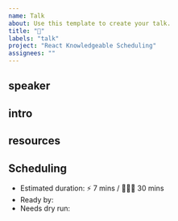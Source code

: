 ```yaml
---
name: Talk
about: Use this template to create your talk.
title: "👾"
labels: "talk"
project: "React Knowledgeable Scheduling"
assignees: ""
---
```


<!-- Every talk must come with an emoji in the title -->

speaker
---


intro
---


resources
---

<!-- please remember to update these once available
- slides
- video
- more links
-->


Scheduling
---
- Estimated duration: ⚡️ 7 mins / 🧙🏻‍♂️ 30 mins
- Ready by:
- Needs dry run: 
